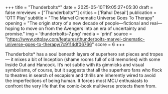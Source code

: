 +++
title = "Thunderbolts*"
date = 2025-05-10T19:05:27+05:30
draft = false
mreviews = ["Thunderbolts*"]
critics = ['Rahul Desai']
publication = 'OTT Play'
subtitle = "The Marvel Cinematic Universe Goes To Therapy"
opening = "The origin story of a new decade of people—fictional and real—hoping to move on from the Avengers into an era of uncertainty and promise."
img = 'thunderbolts-7.png'
media = 'print'
source = "https://www.ottplay.com/features/thunderbolts-marvel-cinematic-universe-goes-to-therapy/7c9114df06766"
score = 6
+++

Thunderbolts\* has a soul beneath layers of superhero set pieces and tropes — it mixes a bit of Inception (shame rooms full of old memories) with some Inside Out and Hancock. It’s not subtle with its gimmicks and visual symbolisms, of course, but it suggests that all the superhero fans who flock to theatres in search of escapism and thrills are inherently wired to avoid the imperfections of being human. It forces most MCU enthusiasts to confront the very life that the comic-book multiverse protects them from.
